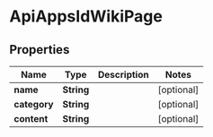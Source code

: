 

# ApiAppsIdWikiPage

## Properties

Name | Type | Description | Notes
------------ | ------------- | ------------- | -------------
**name** | **String** |  |  [optional]
**category** | **String** |  |  [optional]
**content** | **String** |  |  [optional]



